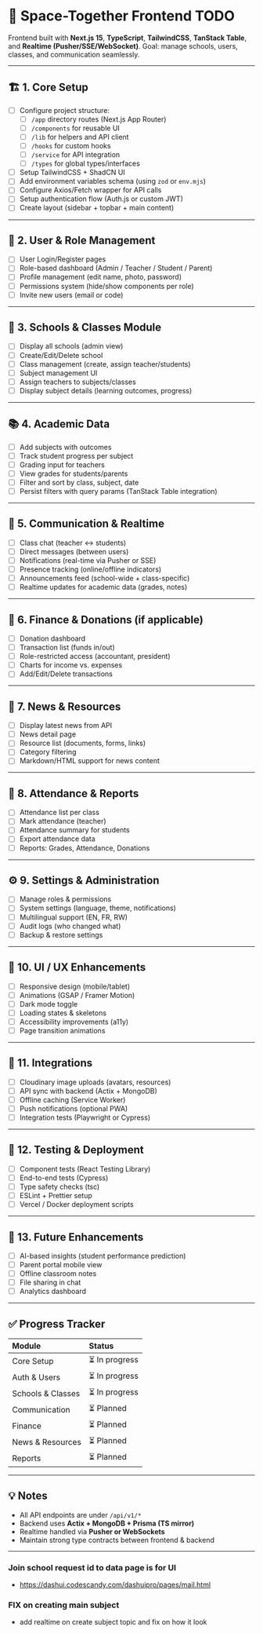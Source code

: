 # 🧠 Space-Together Frontend TODO

Frontend built with **Next.js 15**, **TypeScript**, **TailwindCSS**, **TanStack Table**, and **Realtime (Pusher/SSE/WebSocket)**.
Goal: manage schools, users, classes, and communication seamlessly.

---

## 🏗️ 1. Core Setup

- [ ] Configure project structure:
  - [ ] `/app` directory routes (Next.js App Router)
  - [ ] `/components` for reusable UI
  - [ ] `/lib` for helpers and API client
  - [ ] `/hooks` for custom hooks
  - [ ] `/service` for API integration
  - [ ] `/types` for global types/interfaces
- [ ] Setup TailwindCSS + ShadCN UI
- [ ] Add environment variables schema (using `zod` or `env.mjs`)
- [ ] Configure Axios/Fetch wrapper for API calls
- [ ] Setup authentication flow (Auth.js or custom JWT)
- [ ] Create layout (sidebar + topbar + main content)

---

## 👥 2. User & Role Management

- [ ] User Login/Register pages
- [ ] Role-based dashboard (Admin / Teacher / Student / Parent)
- [ ] Profile management (edit name, photo, password)
- [ ] Permissions system (hide/show components per role)
- [ ] Invite new users (email or code)

---

## 🏫 3. Schools & Classes Module

- [ ] Display all schools (admin view)
- [ ] Create/Edit/Delete school
- [ ] Class management (create, assign teacher/students)
- [ ] Subject management UI
- [ ] Assign teachers to subjects/classes
- [ ] Display subject details (learning outcomes, progress)

---

## 📚 4. Academic Data

- [ ] Add subjects with outcomes
- [ ] Track student progress per subject
- [ ] Grading input for teachers
- [ ] View grades for students/parents
- [ ] Filter and sort by class, subject, date
- [ ] Persist filters with query params (TanStack Table integration)

---

## 💬 5. Communication & Realtime

- [ ] Class chat (teacher ↔ students)
- [ ] Direct messages (between users)
- [ ] Notifications (real-time via Pusher or SSE)
- [ ] Presence tracking (online/offline indicators)
- [ ] Announcements feed (school-wide + class-specific)
- [ ] Realtime updates for academic data (grades, notes)

---

## 💸 6. Finance & Donations (if applicable)

- [ ] Donation dashboard
- [ ] Transaction list (funds in/out)
- [ ] Role-restricted access (accountant, president)
- [ ] Charts for income vs. expenses
- [ ] Add/Edit/Delete transactions

---

## 📢 7. News & Resources

- [ ] Display latest news from API
- [ ] News detail page
- [ ] Resource list (documents, forms, links)
- [ ] Category filtering
- [ ] Markdown/HTML support for news content

---

## 🧾 8. Attendance & Reports

- [ ] Attendance list per class
- [ ] Mark attendance (teacher)
- [ ] Attendance summary for students
- [ ] Export attendance data
- [ ] Reports: Grades, Attendance, Donations

---

## ⚙️ 9. Settings & Administration

- [ ] Manage roles & permissions
- [ ] System settings (language, theme, notifications)
- [ ] Multilingual support (EN, FR, RW)
- [ ] Audit logs (who changed what)
- [ ] Backup & restore settings

---

## 🚀 10. UI / UX Enhancements

- [ ] Responsive design (mobile/tablet)
- [ ] Animations (GSAP / Framer Motion)
- [ ] Dark mode toggle
- [ ] Loading states & skeletons
- [ ] Accessibility improvements (a11y)
- [ ] Page transition animations

---

## 🧩 11. Integrations

- [ ] Cloudinary image uploads (avatars, resources)
- [ ] API sync with backend (Actix + MongoDB)
- [ ] Offline caching (Service Worker)
- [ ] Push notifications (optional PWA)
- [ ] Integration tests (Playwright or Cypress)

---

## 🧪 12. Testing & Deployment

- [ ] Component tests (React Testing Library)
- [ ] End-to-end tests (Cypress)
- [ ] Type safety checks (tsc)
- [ ] ESLint + Prettier setup
- [ ] Vercel / Docker deployment scripts

---

## 🧱 13. Future Enhancements

- [ ] AI-based insights (student performance prediction)
- [ ] Parent portal mobile view
- [ ] Offline classroom notes
- [ ] File sharing in chat
- [ ] Analytics dashboard

---

## ✅ Progress Tracker

| Module            | Status         |
| :---------------- | :------------- |
| Core Setup        | ⏳ In progress |
| Auth & Users      | ⏳ In progress |
| Schools & Classes | ⏳ In progress |
| Communication     | ⏳ Planned     |
| Finance           | ⏳ Planned     |
| News & Resources  | ⏳ Planned     |
| Reports           | ⏳ Planned     |

---

## 💡 Notes

- All API endpoints are under `/api/v1/*`
- Backend uses **Actix + MongoDB + Prisma (TS mirror)**
- Realtime handled via **Pusher or WebSockets**
- Maintain strong type contracts between frontend & backend

---

### Join school request id to data page is for UI

- https://dashui.codescandy.com/dashuipro/pages/mail.html

### FIX on creating main subject

- add realtime on create subject topic and fix on how it look
